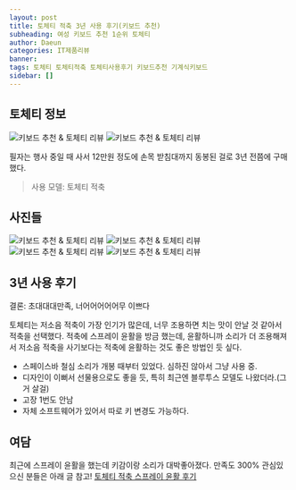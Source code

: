 ```yaml
---
layout: post
title: 토체티 적축 3년 사용 후기(키보드 추천)
subheading: 여성 키보드 추천 1순위 토체티
author: Daeun
categories: IT제품리뷰
banner:
tags: 토체티 토체티적축 토체티사용후기 키보드추천 기계식키보드
sidebar: []
---
```


## 토체티 정보
![키보드 추천 & 토체티 리뷰](https://user-images.githubusercontent.com/79370538/206890234-7dd20a44-c0c2-4230-bc52-e383529f8964.png)
![키보드 추천 & 토체티 리뷰](https://user-images.githubusercontent.com/79370538/206890244-7751d8fd-ef62-4597-b72f-42eb839916d0.png)

필자는 행사 중일 때 사서 12만원 정도에 손목 받침대까지 동봉된 걸로 3년 전쯤에 구매했다.

> 사용 모델: 토체티 적축

## 사진들
![키보드 추천 & 토체티 리뷰](https://user-images.githubusercontent.com/79370538/206890296-ac8f088a-712c-446c-a0c1-113026b3342d.jpg)
![키보드 추천 & 토체티 리뷰](https://user-images.githubusercontent.com/79370538/206890300-80761ae3-6eaf-49d7-8bf7-d3acfbf94017.jpg)
![키보드 추천 & 토체티 리뷰](https://user-images.githubusercontent.com/79370538/206890305-23531689-6268-4389-b841-49a4af3ede7f.jpg)
![키보드 추천 & 토체티 리뷰](https://user-images.githubusercontent.com/79370538/206890304-a9df9cc2-375f-4518-9886-026d245cd0eb.jpg)

## 3년 사용 후기
결론: 초대대대만족, 너어어어어어무 이쁘다

토체티는 저소음 적축이 가장 인기가 많은데, 너무 조용하면 치는 맛이 안날 것 같아서 적축을 선택했다. 적축에 스프레이 윤활을 방금 했는데, 윤활하니까 소리가 더 조용해져서 저소음 적축을 사기보다는 적축에 윤활하는 것도 좋은 방법인 듯 싶다.

 - 스페이스바 철심 소리가 개봉 때부터 있었다. 심하진 않아서 그냥 사용 중. 
 - 디자인이 이뻐서 선물용으로도 좋을 듯, 특히 최근엔 블루투스 모델도 나왔더라.(그거 살걸) 
 - 고장 1번도 안남 
 - 자체 소프트웨어가 있어서 따로 키 변경도 가능하다.

## 여담
최근에 스프레이 윤활을 했는데 키감이랑 소리가 대박좋아졌다. 만족도 300%
관심있으신 분들은 아래 글 참고!
[토체티 적축 스프레이 윤활 후기](https://daeunworld.kr/it%EC%A0%9C%ED%92%88%EB%A6%AC%EB%B7%B0/2022/12/11/%ED%82%A4%EB%B3%B4%EB%93%9C_%EC%8A%A4%ED%94%84%EB%A0%88%EC%9D%B4_%EC%9C%A4%ED%99%9C_%ED%9B%84%EA%B8%B0%28%ED%86%A0%EC%B2%B4%ED%8B%B0_%EC%A0%81%EC%B6%95%29.html)